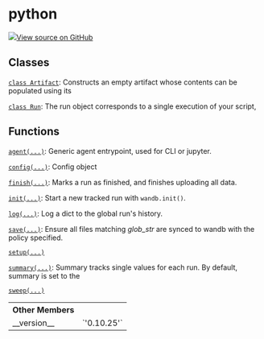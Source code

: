 # python

<!-- Insert buttons and diff -->


[![](https://www.tensorflow.org/images/GitHub-Mark-32px.png)View source on GitHub](https://www.github.com/wandb/client/tree/18a721ba0f880a64aea802ebd3e2862f394610f4/wandb/__init__.py)








## Classes

[`class Artifact`](./artifact.md): Constructs an empty artifact whose contents can be populated using its

[`class Run`](./run.md): The run object corresponds to a single execution of your script,

## Functions

[`agent(...)`](./agent.md): Generic agent entrypoint, used for CLI or jupyter.

[`config(...)`](./config.md): Config object

[`finish(...)`](./finish.md): Marks a run as finished, and finishes uploading all data.

[`init(...)`](./init.md): Start a new tracked run with <code>wandb.init()</code>.

[`log(...)`](./log.md): Log a dict to the global run's history.

[`save(...)`](./save.md): Ensure all files matching *glob_str* are synced to wandb with the policy specified.

[`setup(...)`](./setup.md)

[`summary(...)`](./summary.md): Summary tracks single values for each run. By default, summary is set to the

[`sweep(...)`](./sweep.md)



<!-- Tabular view -->
<table>
<tr><th>Other Members</th></tr>

<tr>
<td>
__version__<a id="__version__"></a>
</td>
<td>
`'0.10.25'`
</td>
</tr>
</table>

